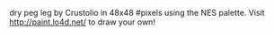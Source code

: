dry peg leg by Crustolio in 48x48 #pixels using the NES palette. Visit http://paint.lo4d.net/ to draw your own! 